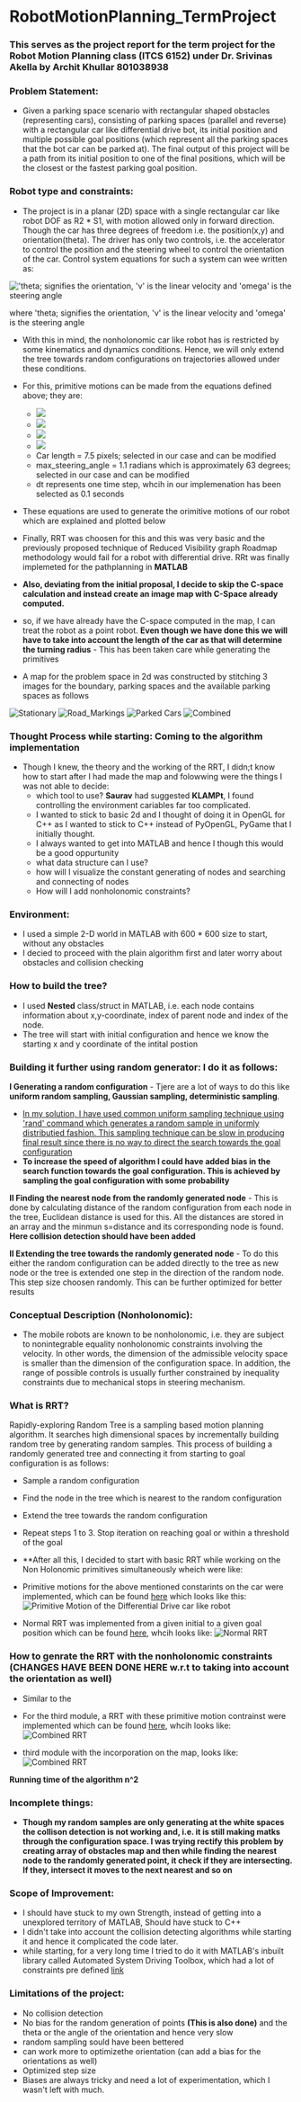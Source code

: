 # RobotMotionPlanning_TermProject
### This serves as the project report for the term project for the Robot Motion Planning class (ITCS 6152) under Dr. Srivinas Akella by Archit Khullar 801038938 
### Problem Statement:
* Given a parking space scenario with rectangular shaped obstacles (representing cars), consisting of parking spaces (parallel and reverse) with a rectangular car like differential drive bot, its initial position and multiple possible goal positions (which represent all the parking spaces that the bot car can be parked at). The final output of this project will be a path from its initial position to one of the final positions, which will be the closest or the fastest parking goal position.

### Robot type and constraints:
* The project is in a planar (2D) space with a single rectangular car like robot DOF as R2 * S1, with motion allowed only in forward direction. Though the car has three degrees of freedom i.e. the position(x,y) and orientation(theta). The driver has only two controls, i.e. the accelerator to control the position and the steering wheel to control the orientation of the car. Control system equations for such a system can wee written as:

!['theta; signifies the orientation, 'v' is the linear velocity and 'omega' is the steering angle](https://github.com/architkhullar/RobotMotionPlanning_TermProject/blob/master/Images/equations.JPG)

where 'theta; signifies the orientation, 'v' is the linear velocity and 'omega' is the steering angle
 
* With this in mind, the nonholonomic car like robot has is restricted by some kinematics and dynamics conditions. Hence, we will only extend the tree towards random configurations on trajectories allowed under these conditions.
* For this, primitive motions can be made from the equations defined above; they are:
	* ![](https://github.com/architkhullar/RobotMotionPlanning_TermProject/blob/master/Images/1.JPG)
	* ![](https://github.com/architkhullar/RobotMotionPlanning_TermProject/blob/master/Images/2.JPG)
	* ![](https://github.com/architkhullar/RobotMotionPlanning_TermProject/blob/master/Images/3.JPG)
	* ![](https://github.com/architkhullar/RobotMotionPlanning_TermProject/blob/master/Images/4.JPG)
 	* Car length = 7.5 pixels; selected in our case and can be modified
  	* max_steering_angle = 1.1 radians which is approximately 63 degrees; selected in our case and can be modified
	* dt represents one time step, whcih in our implemenation has been selected as 0.1 seconds
	
* These equations are used to generate the orimitive motions of our robot which are explained and plotted below
  
* Finally, RRT was choosen for this and this was very basic and the previously proposed technique of Reduced Visibility graph Roadmap methodology would fail for a robot with differential drive. RRt was finally implemeted for the pathplanning in <b>MATLAB</b>

* **Also, deviating from the initial proposal, I decide to skip the C-space calculation and instead create an image map with C-Space already computed.**

* so, if we have already have the C-space computed in the map, I can treat the robot as a point robot. **Even though we have done this we will have to take into account the length of the car as that will determine the turning radius** - This has been taken care while generating the primitives

* A map for the problem space in 2d was constructed by stitching 3 images for the boundary, parking spaces and the available parking spaces as follows

 ![Stationary](https://github.com/architkhullar/RobotMotionPlanning_TermProject/blob/master/Images/stationary.bmp)
 ![Road_Markings](https://github.com/architkhullar/RobotMotionPlanning_TermProject/blob/master/Images/road_markings.bmp)
 ![Parked Cars](https://github.com/architkhullar/RobotMotionPlanning_TermProject/blob/master/Images/parked_cars.bmp)
 ![Combined](https://github.com/architkhullar/RobotMotionPlanning_TermProject/blob/master/Images/combined.bmp)
 
 ### Thought Process while starting: Coming to the algorithm implementation
 * Though I knew, the theory and the working of the RRT, I didn;t know how to start after I had made the map and folowwing were the things I was not able to decide:
 	* which tool to use? <b>Saurav</b> had suggested <b>KLAMPt</b>, I found controlling the environment cariables far too complicated.
	* I wanted to stick to basic 2d and I thought of doing it in OpenGL for C++ as I wanted to stick to C++ instead of PyOpenGL, PyGame that I initially thought.
	* I always wanted to get into MATLAB and hence I though this would be a good oppurtunity
 	* what data structure can I use?
	* how will I visualize the constant generating of nodes and searching and connecting of nodes
	* How will I add nonholonomic constraints?
	
### Environment:
* I used a simple 2-D world in MATLAB with 600 * 600 size to start, without any obstacles
* I decied to proceed with the plain algorithm first and later worry about obstacles and collision checking 

### How to build the tree?
* I used **Nested** class/struct in MATLAB, i.e. each node contains information about x,y-coordinate, index of parent node and index of the node.
* The tree will start with initial configuration and hence we know the starting x and y coordinate of the intital postion

### Building it further using random generator: I do it as follows:
**I Generating a random configuration** - Tjere are a lot of ways to do this like **uniform random sampling, Gaussian sampling, deterministic sampling**. 
* <u>In my solution, I have used common uniform sampling technique using 'rand' command which generates a random sample in uniformly distributied fashion. This sampling technique can be slow in producing final result since there is no way to direct the search towards the goal configuration</u>
* **To increase the speed of algorithm I could have added bias in the search function towards the goal configuration. This is achieved by sampling the goal configuration with some probability**

**II Finding the nearest node from the randomly generated node** - This is done by calculating distance of the random configuration from each node in the tree, Euclidean distance is used for this. All the distances are stored in an array and the minmun s=distance and its corresponding node is found. **Here collision detection should have been added**  

**II Extending the tree towards the randomly generated node** - To do this either the random configuration can be added directly to the tree as new node or the tree is extended one step in the direction of the random node. This step size choosen randomly. This can be further optimized for better results
	
### Conceptual Description (Nonholonomic):
* The mobile robots are known to be nonholonomic, i.e. they are subject to nonintegrable equality nonholonomic constraints involving the velocity. In other words, the dimension of the admissible velocity space is smaller than the dimension of the configuration space. In addition, the range of possible controls is usually further constrained by inequality constraints due to mechanical stops in steering mechanism. 

### What is RRT?
Rapidly-exploring Random Tree is a sampling based motion planning algorithm. It searches high dimensional spaces by incrementally building random tree by generating random samples. This process of building a randomly generated tree and connecting it from starting to goal configuration is as follows:

* Sample a random configuration
* Find the node in the tree which is nearest to the random configuration
* Extend the tree towards the random configuration
* Repeat steps 1 to 3. Stop iteration on reaching goal or within a threshold of the goal

* **After all this, I decided to start with basic RRT while working on the Non Holonomic primitives simultaneously wheich were like:
 
 * Primitive motions for the above mentioned constarints on the car were implemented, which can be found  [here](https://github.com/architkhullar/RobotMotionPlanning_TermProject/blob/master/PrimitiveMotion.m) which looks like this:
 ![Primitive Motion of the Differential Drive car like robot](https://github.com/architkhullar/RobotMotionPlanning_TermProject/blob/master/Images/primitive.JPG)
 
 * Normal RRT was implemented from a given initial to a given goal position which can be found [here](https://github.com/architkhullar/RobotMotionPlanning_TermProject/blob/master/NormalRRT.m), whcih looks like:
 ![Normal RRT](https://github.com/architkhullar/RobotMotionPlanning_TermProject/blob/master/Images/normal%20RRt.JPG)
 ### How to genrate the RRT with the nonholonomic constraints (CHANGES HAVE BEEN DONE HERE w.r.t to taking into account the orientation as well)

* Similar to the 
 
 * For the third module, a RRT with these primitive motion contrainst were implemented which can be found [here](https://github.com/architkhullar/RobotMotionPlanning_TermProject/blob/master/RRT_NonHolonomic_R2S1.m), whcih looks like:
 ![Combined RRT](https://github.com/architkhullar/RobotMotionPlanning_TermProject/blob/master/Images/NH%20RRT.JPG)
 
 * third module with the incorporation on the map, looks like:
 ![Combined RRT](https://github.com/architkhullar/RobotMotionPlanning_TermProject/blob/master/Images/success_test.JPG)
 
**Running time of the algorithm n^2**
 
### Incomplete things:
* **Though my random samples are only generating at the white spaces the collison detection is not working and, i.e. it is still making matks through the configuration space. I was trying rectify this problem by creating array of obstacles map and then while finding the nearest node to the randomly generated point, it check if they are intersecting. If they, intersect it moves to the next nearest and so on**  
  
### Scope of Improvement:
* I should have stuck to my own Strength, instead of getting into a unexplored territory of MATLAB, Should have stuck to C++
* I didn't take into account the collision detecting algorithms while starting it and hence it complicated the code later.
* while starting, for a very long time I tried to do it with MATLAB's inbuilt library called Automated System Driving Toolbox, which had a lot of constraints pre defined [link](https://www.mathworks.com/products/automated-driving/features.html)

### Limitations of the project:
* No collision detection
* No bias for the random generation of points **(This is also done)** and the theta or the angle of the orientation and hence very slow
* random sampling sould have been bettered
* can work more to optimizethe orientation (can add a bias for the orientations as well)
* Optimized step size
* Biases are always tricky and need a lot of experimentation, which I wasn't left with much.
	
